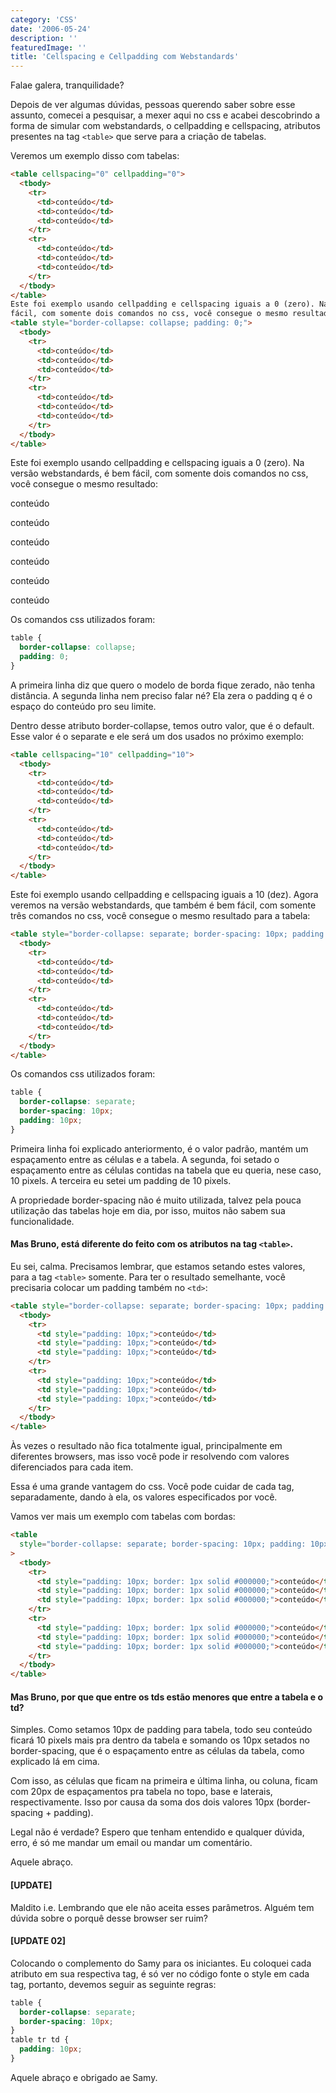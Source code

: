 ```yaml
---
category: 'CSS'
date: '2006-05-24'
description: ''
featuredImage: ''
title: 'Cellspacing e Cellpadding com Webstandards'
---
```


Falae galera, tranquilidade?

Depois de ver algumas dúvidas, pessoas querendo saber sobre esse assunto, comecei a pesquisar, a mexer aqui no css e acabei descobrindo a forma de simular com webstandards, o cellpadding e cellspacing, atributos presentes na tag `<table>` que serve para a criação de tabelas.

Veremos um exemplo disso com tabelas:

```html
<table cellspacing="0" cellpadding="0">
  <tbody>
    <tr>
      <td>conteúdo</td>
      <td>conteúdo</td>
      <td>conteúdo</td>
    </tr>
    <tr>
      <td>conteúdo</td>
      <td>conteúdo</td>
      <td>conteúdo</td>
    </tr>
  </tbody>
</table>
Este foi exemplo usando cellpadding e cellspacing iguais a 0 (zero). Na versão webstandards, eh bem
fácil, com somente dois comandos no css, você consegue o mesmo resultado:
<table style="border-collapse: collapse; padding: 0;">
  <tbody>
    <tr>
      <td>conteúdo</td>
      <td>conteúdo</td>
      <td>conteúdo</td>
    </tr>
    <tr>
      <td>conteúdo</td>
      <td>conteúdo</td>
      <td>conteúdo</td>
    </tr>
  </tbody>
</table>
```

Este foi exemplo usando cellpadding e cellspacing iguais a 0 (zero). Na versão webstandards, é bem fácil, com somente dois comandos no css, você consegue o mesmo resultado:

conteúdo

conteúdo

conteúdo

conteúdo

conteúdo

conteúdo

Os comandos css utilizados foram:

```css
table {
  border-collapse: collapse;
  padding: 0;
}
```

A primeira linha diz que quero o modelo de borda fique zerado, não tenha distância. A segunda linha nem preciso falar né? Ela zera o padding q é o espaço do conteúdo pro seu limite.

Dentro desse atributo border-collapse, temos outro valor, que é o default. Esse valor é o separate e ele será um dos usados no próximo exemplo:

```html
<table cellspacing="10" cellpadding="10">
  <tbody>
    <tr>
      <td>conteúdo</td>
      <td>conteúdo</td>
      <td>conteúdo</td>
    </tr>
    <tr>
      <td>conteúdo</td>
      <td>conteúdo</td>
      <td>conteúdo</td>
    </tr>
  </tbody>
</table>
```

Este foi exemplo usando cellpadding e cellspacing iguais a 10 (dez). Agora veremos na versão webstandards, que também é bem fácil, com somente três comandos no css, você consegue o mesmo resultado para a tabela:

```html
<table style="border-collapse: separate; border-spacing: 10px; padding: 10px;">
  <tbody>
    <tr>
      <td>conteúdo</td>
      <td>conteúdo</td>
      <td>conteúdo</td>
    </tr>
    <tr>
      <td>conteúdo</td>
      <td>conteúdo</td>
      <td>conteúdo</td>
    </tr>
  </tbody>
</table>
```

Os comandos css utilizados foram:

```css
table {
  border-collapse: separate;
  border-spacing: 10px;
  padding: 10px;
}
```

Primeira linha foi explicado anteriormento, é o valor padrão, mantém um espaçamento entre as células e a tabela. A segunda, foi setado o espaçamento entre as células contidas na tabela que eu queria, nese caso, 10 pixels. A terceira eu setei um padding de 10 pixels.

A propriedade border-spacing não é muito utilizada, talvez pela pouca utilização das tabelas hoje em dia, por isso, muitos não sabem sua funcionalidade.

#### Mas Bruno, está diferente do feito com os atributos na tag `<table>`.

Eu sei, calma. Precisamos lembrar, que estamos setando estes valores, para a tag `<table>` somente. Para ter o resultado semelhante, você precisaria colocar um padding também no `<td>`:

```html
<table style="border-collapse: separate; border-spacing: 10px; padding: 10px;">
  <tbody>
    <tr>
      <td style="padding: 10px;">conteúdo</td>
      <td style="padding: 10px;">conteúdo</td>
      <td style="padding: 10px;">conteúdo</td>
    </tr>
    <tr>
      <td style="padding: 10px;">conteúdo</td>
      <td style="padding: 10px;">conteúdo</td>
      <td style="padding: 10px;">conteúdo</td>
    </tr>
  </tbody>
</table>
```

Às vezes o resultado não fica totalmente igual, principalmente em diferentes browsers, mas isso você pode ir resolvendo com valores diferenciados para cada item.

Essa é uma grande vantagem do css. Você pode cuidar de cada tag, separadamente, dando à ela, os valores especificados por você.

Vamos ver mais um exemplo com tabelas com bordas:

```html
<table
  style="border-collapse: separate; border-spacing: 10px; padding: 10px; border: 1px solid #000000;"
>
  <tbody>
    <tr>
      <td style="padding: 10px; border: 1px solid #000000;">conteúdo</td>
      <td style="padding: 10px; border: 1px solid #000000;">conteúdo</td>
      <td style="padding: 10px; border: 1px solid #000000;">conteúdo</td>
    </tr>
    <tr>
      <td style="padding: 10px; border: 1px solid #000000;">conteúdo</td>
      <td style="padding: 10px; border: 1px solid #000000;">conteúdo</td>
      <td style="padding: 10px; border: 1px solid #000000;">conteúdo</td>
    </tr>
  </tbody>
</table>
```

#### Mas Bruno, por que que entre os tds estão menores que entre a tabela e o td?

Simples. Como setamos 10px de padding para tabela, todo seu conteúdo ficará 10 pixels mais pra dentro da tabela e somando os 10px setados no border-spacing, que é o espaçamento entre as células da tabela, como explicado lá em cima.

Com isso, as células que ficam na primeira e última linha, ou coluna, ficam com 20px de espaçamentos pra tabela no topo, base e laterais, respectivamente. Isso por causa da soma dos dois valores 10px (border-spacing + padding).

Legal não é verdade? Espero que tenham entendido e qualquer dúvida, erro, é só me mandar um email ou mandar um comentário.

Aquele abraço.

#### \[UPDATE\]

Maldito i.e. Lembrando que ele não aceita esses parâmetros. Alguém tem dúvida sobre o porquê desse browser ser ruim?

#### \[UPDATE 02\]

Colocando o complemento do Samy para os iniciantes. Eu coloquei cada atributo em sua respectiva tag, é só ver no código fonte o style em cada tag, portanto, devemos seguir as seguinte regras:

```css
table {
  border-collapse: separate;
  border-spacing: 10px;
}
table tr td {
  padding: 10px;
}
```

Aquele abraço e obrigado ae Samy.
